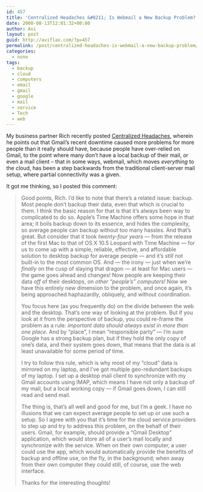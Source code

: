 ```yaml
---
id: 457
title: 'Centralized Headaches &#8211; Is Webmail a New Backup Problem?'
date: 2008-08-13T12:01:32+00:00
author: Avi
layout: post
guid: http://aviflax.com/?p=457
permalink: /post/centralized-headaches-is-webmail-a-new-backup-problem/
categories:
  - none
tags:
  - backup
  - cloud
  - computers
  - email
  - gmail
  - google
  - mail
  - service
  - Tech
  - web
---
```

My business partner Rich recently posted [Centralized Headaches](http://www.basement.org/2008/08/centralized_headaches.html), wherein he points out that Gmail&#8217;s recent downtime caused more problems for more people than it really should have, because people have over-relied on Gmail, to the point where many don&#8217;t have a local backup of their mail, or even a mail client &#8211; that in some ways, webmail, which moves _everything_ to the cloud, has been a step backwards from the traditional client-server mail setup, where partial connectivity was a given.

It got me thinking, so I posted this comment:

> Good points, Rich. I&#8217;d like to note that there&#8217;s a related issue: backup. Most people don&#8217;t backup their data, even that which is crucial to them. I think the basic reason for that is that it&#8217;s always been way to complicated to do so. Apple&#8217;s Time Machine offers some hope in that area; it boils backup down to its essence, and hides the complexity, so average people can backup without too many hassles. And that&#8217;s great. But consider that it took _twenty-four years_ — from the release of the first Mac to that of OS X 10.5 Leopard with Time Machine — for us to come up with a simple, reliable, effective, and affordable solution to desktop backup for average people — and it&#8217;s _still_ not built-in to the most common OS. And — the irony — just when we&#8217;re _finally_ on the cusp of slaying that dragon — at least for Mac users — the game goes ahead and changes! Now people are keeping their data _off_ of their desktops, on _other &#8220;people&#8217;s&#8221; computers!_ Now we have this entirely new dimension to the problem, and once again, it&#8217;s being approached haphazardly, obliquely, and without coordination.
> 
> You focus here (as you frequently do) on the divide between the web and the desktop. That&#8217;s one way of looking at the problem. But if you look at it from the perspective of backup, you could re-frame the problem as a rule: _important data should always exist in more than one place_. And by &#8220;place&#8221;, I mean &#8220;responsible party&#8221; — I&#8217;m sure Google has a strong backup plan, but if they hold the only copy of one&#8217;s data, and their system goes down, that means that the data is at least unavailable for some period of time.
> 
> I try to follow this rule, which is why most of my &#8220;cloud&#8221; data is mirrored on my laptop, and I&#8217;ve got multiple geo-redundant backups of my laptop. I set up a desktop mail client to synchronize with my Gmail accounts using IMAP, which means I have not only a backup of my mail, but a local working copy — if Gmail goes down, I can still read and send mail.
> 
> The thing is, that&#8217;s all well and good for me, but I&#8217;m a geek. I have no illusions that we can expect average people to set up or use such a setup. So I agree with you that it&#8217;s time for the cloud service providers to step up and try to address this problem, on the behalf of their users. Gmail, for example, should provide a &#8220;Gmail Desktop&#8221; application, which would store all of a user&#8217;s mail locally and synchronize with the service. When on their own computer, a user could use the app, which would automatically provide the benefits of backup and offline use, on the fly, in the background; when away from their own computer they could still, of course, use the web interface.
> 
> Thanks for the interesting thoughts!